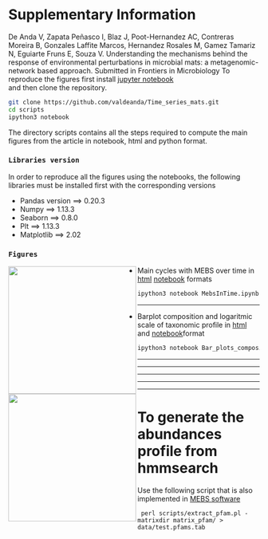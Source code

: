  # Supplementary Information


De Anda V, Zapata Peñasco I, Blaz J, Poot-Hernandez AC, Contreras Moreira B, Gonzales Laffite Marcos, Hernandez Rosales M, Gamez Tamariz N, Eguiarte Fruns E, Souza V. Understanding the mechanisms behind the response of environmental perturbations in microbial mats: a metagenomic-network based approach. Submitted in Frontiers in Microbiology 
To reproduce the figures first install [jupyter notebook](http://jupyter.org/install.html)  
and then clone the repository.  

```bash
git clone https://github.com/valdeanda/Time_series_mats.git
cd scripts 
ipython3 notebook 
```
The directory scripts contains all the steps required to compute  the main figures from the article in notebook, html and python format.

### `Libraries version`
In order to reproduce all the figures using the notebooks, the following libraries must be installed first with the corresponding versions 

+ Pandas version ==> 0.20.3 
+ Numpy ==> 1.13.3
+ Seaborn ==> 0.8.0
+ Plt ==> 1.13.3
+ Matplotlib ==> 2.02


###  `Figures`

<img src="https://valdeanda.github.io/Time_series_mats/figures/MEBS_mats.png" width="256" height="256" align="left">

+ Main cycles with MEBS over time in [html](https://valdeanda.github.io/Time_series_mats/scripts/MebsInTime.html) [notebook](https://github.com/valdeanda/Time_series_mats/scripts/MebsInTime.ipynb) formats

```bash
ipython3 notebook MebsInTime.ipynb
```
---

<img src="https://valdeanda.github.io/Time_series_mats/figures/Barplot.png" width="256" height="256" align="left">

+ Barplot composition and logaritmic scale of taxonomic profile  in [html](https://valdeanda.github.io/Time_series_mats/scripts/Bar_plots_composition.html) and [notebook](https://github.com/valdeanda/Time_series_mats/blob/master/scripts/Bar_plots_composition.ipynb)format 

```bash
ipython3 notebook Bar_plots_composition.ipynb
```


---


---


---


---


---









# To generate the abundances profile from hmmsearch 
Use the following script that is also implemented in [MEBS software](https://github.com/eead-csic-compbio/metagenome_Pfam_score/tree/master/scripts)

```
 perl scripts/extract_pfam.pl -matrixdir matrix_pfam/ > data/test.pfams.tab 

```
